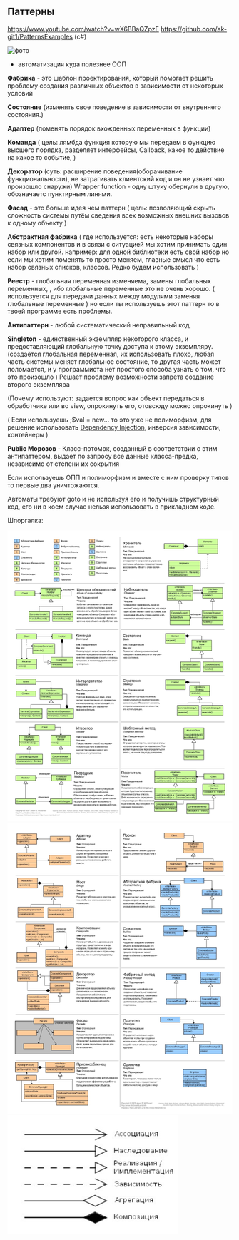 ## Паттерны

https://www.youtube.com/watch?v=wX6BBaQZpzE
https://github.com/ak-git1/PatternsExamples (с#)

![фото](https://skazka-arkhyz.ru/wp-content/uploads/2/f/7/2f72cbfda9bcab070df3182cad1b8fb3.png)

- автоматизация куда полезнее ООП

**Фабрика** - это шаблон проектирования, который помогает решить проблему создания различных объектов в зависимости от
некоторых условий

**Состояние** (изменять свое поведение в зависимости от внутреннего состояния.)

**Адаптер**  (поменять порядок вхожденных переменных в функции)

**Команда** ( цель: лямбда функция которую мы передаем в функцию высшего порядка, разделяет интерфейсы, Callback, какое
то действие на какое то событие, )

**Декоратор** (суть: расширение поведения(оборачивание функциональности), не затрагивать клиентский код и он не узнает
что произошло снаружи) Wrapper function - одну штуку обернули в другую, обозначаетс пунктирным линями.

**Фасад** - это больше идея чем паттерн ( цель: позволяющий скрыть сложность системы путём сведения всех возможных
внешних вызовов к одному объекту )

**Абстрактная фабрика** ( где используется: есть некоторые наборы связных компонентов и в связи с ситуацией мы хотим
принимать один набор или другой. например: для одной библиотеки есть свой набор но если мы хотим поменять то просто
меняем, главные смысл что есть набор связных списков, классов. Редко будем использовать )

**Реестр** - глобальная переменная изменяема, замены глобальных переменных, , ибо глобальные переменные это не очень
хорошо. ( используется для передачи данных между модулями заменяя глобальные переменные ) но если ты используешь этот
паттерн то в твоей программе есть проблемы.

**Антипаттерн** - любой систематический неправильный код

**Singleton** - единственный экземпляр некоторого класса, и предоставляющий глобальную точку доступа к этому
экземпляру. (создаётся глобальная переменная, их использовать плохо, любая часть системы меняет глобальное состояние, то
другая часть может поломается, и у программиста нет простого способа узнать о том, что это произошло ) Решает проблему
возможности запрета создание второго экземпляра

(Почему используют: задается вопрос как объект передаться в обработчике или во view, опрокинуть его, отовсюду можно
опрокинуть )

( Если используешь ;$val = new… то это уже не полиморфизм, для решение
использовать [Dependency Injection](https://github.com/PHP-DI/PHP-DI/blob/master/doc/understanding-di.md), инверсия
зависимости, контейнеры )

**Public Морозов** - Класс-потомок, созданный в соответствии с этим антипаттером, выдает по запросу все данные
класса-предка, независимо от степени их сокрытия

Если используешь ОПП и полиморфизм и вместе с ним проверку типов то первые два уничтожаются.

Автоматы требуют goto и не используя его и получишь структурный код, его ни в коем случае нельзя использовать в
прикладном коде.

Шпоргалка:

![pattern1.png](assets/pattern1.png)
![pattern2.png](assets/pattern2.png)
![pattern3.png](assets/pattern3.png)
